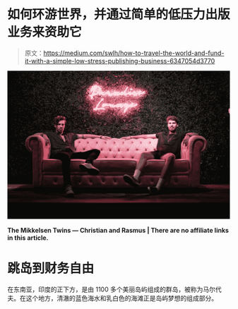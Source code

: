 # 如何环游世界，并通过简单的低压力出版业务来资助它

> 原文：<https://medium.com/swlh/how-to-travel-the-world-and-fund-it-with-a-simple-low-stress-publishing-business-6347054d3770>

![](img/8ecfe133cba20132f4453d382fe7130a.png)

**The Mikkelsen Twins — Christian and Rasmus | There are no affiliate links in this article.**

# **跳岛到财务自由**

在东南亚，印度的正下方，是由 1100 多个美丽岛屿组成的群岛，被称为马尔代夫。在这个地方，清澈的蓝色海水和乳白色的海滩正是岛屿梦想的组成部分。